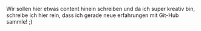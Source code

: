 Wir sollen hier etwas content hinein schreiben und da ich super kreativ bin, schreibe ich hier rein, dass ich gerade neue erfahrungen mit Git-Hub sammle! ;)
